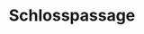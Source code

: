 ---
title: "Schlosspassage"
url: /gruenwald/schlosspassage-schlossstrasse-2/
shop: Einkaufszentrum
---